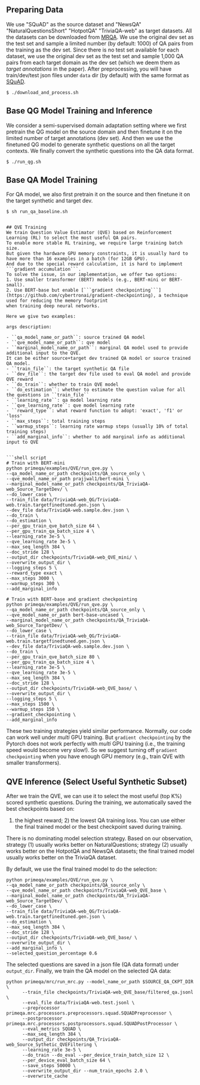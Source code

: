 ## Preparing Data
We use "SQuAD" as the source dataset and "NewsQA" "NaturalQuestionsShort" "HotpotQA" "TriviaQA-web" as target datasets. All the datasets can be downloaded from [MRQA](https://github.com/mrqa/MRQA-Shared-Task-2019). We use the original dev set as the test set and sample a limited number (by default: 1000) of QA pairs from the training as the dev set.
Since there is no test set available for each dataset, we use the original dev set as the test set and sample 1,000 QA pairs from each target domain as the dev set (which we deem them as *target annotations* in the paper).
After preprocessing, you will have train/dev/test json files under ```data``` dir (by default) with the same format as [SQuAD](https://rajpurkar.github.io/SQuAD-explorer/).
```shell script
$ ./download_and_process.sh
```

## Base QG Model Training and Inference
We consider a semi-supervised domain adaptation setting where we first pretrain the QG model on the source domain 
and then finetune it on the limited number of target annotations (dev set).
And then we use the finetuned QG model to generate synthetic questions on all the target contexts. 
We finally convert the synthetic questions into the QA data format. 
```shell script
$ ./run_qg.sh
```

## Base QA Model Training
For QA model, we also first pretrain it on the source and then finetune it on the target synthetic and target dev.
```shell script
$ sh run_qa_baseline.sh


## QVE Training
We train Question Value Estimator (QVE) based on Reinforcement Learning (RL) to select the most useful QA pairs. 
To enable more stable RL training, we require large training batch size. 
But given the hardware GPU memory constraints, it is usually hard to have more than 16 examples in a batch (for 12GB GPU).
And due to the special reward calculation, it is hard to implement ```gradient accumulation```. 
To solve the issue, in our implementation, we offer two options:
1. Use smaller transformer (BERT) models (e.g., BERT-mini or BERT-small).
2. Use BERT-base but enable [```gradient checkpointing```](https://github.com/cybertronai/gradient-checkpointing), a technique used for reducing the memory footprint
when training deep neural networks.

Here we give two examples:

args description: 

- ``qa_model_name_or_path``: source trained QA model
- ``qve_model_name_or_path``: qve model
- ``marginal_model_name_or_path``: marginal QA model used to provide additional input to the QVE. 
It can be either source+target dev trained QA model or source trained QA model.
- ``train_file``: the target synthetic QA file
- ``dev_file``: the target dev file used to eval QA model and provide QVE reward
- ``do_train``: whether to train QVE model
- ``do_estimation``: whether to estimate the question value for all the questions in ``train_file``
- ``learning_rate``: qa model learning rate
- ``qve_learning_rate``: qve model learning rate
- ``reward_type``: what reward function to adopt: 'exact', 'f1' or 'loss'
- ``max_steps``: total training steps
- ``warmup_steps``: learning rate warmup steps (usually 10% of total training steps)
- ``add_marginal_info``: whether to add marginal info as additional input to QVE


```shell script
# Train with BERT-mini
python primeqa/examples/QVE/run_qve.py \
--qa_model_name_or_path checkpoints/QA_source_only \
--qve_model_name_or_path prajjwal1/bert-mini \
--marginal_model_name_or_path checkpoints/QA_TriviaQA-web_Source_TargetDev/ \
--do_lower_case \
--train_file data/TriviaQA-web_QG/TriviaQA-web.train.targetfinedtuned.gen.json \
--dev_file data/TriviaQA-web.sample.dev.json \
--do_train \
--do_estimation \
--per_gpu_train_qve_batch_size 64 \
--per_gpu_train_qa_batch_size 4 \
--learning_rate 3e-5 \
--qve_learning_rate 3e-5 \
--max_seq_length 384 \
--doc_stride 128 \
--output_dir checkpoints/TriviaQA-web_QVE_mini/ \
--overwrite_output_dir \
--logging_steps 5 \
--reward_type exact \
--max_steps 3000 \
--warmup_steps 300 \
--add_marginal_info
```

```shell script
# Train with BERT-base and gradient checkpointing
python primeqa/examples/QVE/run_qve.py \
--qa_model_name_or_path checkpoints/QA_source_only \
--qve_model_name_or_path bert-base-uncased \
--marginal_model_name_or_path checkpoints/QA_TriviaQA-web_Source_TargetDev/ \
--do_lower_case \
--train_file data/TriviaQA-web_QG/TriviaQA-web.train.targetfinedtuned.gen.json \
--dev_file data/TriviaQA-web.sample.dev.json \
--do_train \
--per_gpu_train_qve_batch_size 80 \
--per_gpu_train_qa_batch_size 4 \
--learning_rate 3e-5 \
--qve_learning_rate 3e-5 \
--max_seq_length 384 \
--doc_stride 128 \
--output_dir checkpoints/TriviaQA-web_QVE_base/ \
--overwrite_output_dir \
--logging_steps 5 \
--max_steps 1500 \
--warmup_steps 150 \
--gradient_checkpointing \
--add_marginal_info 
```

These two training strategies yield similar performance. Normally, our code can work well under *multi* GPU training.
But ``gradient checkpointing`` by the Pytorch does not work perfectly with *multi* GPU training (i.e., the training speed would become very slow!).
So we suggest turning off ``gradient checkpointing`` when you have enough GPU memory (e.g., train QVE with smaller transformers).


## QVE Inference (Select Useful Synthetic Subset)
After we train the QVE, we can use it to select the most useful (top K%) scored synthetic questions.
During the training, we automatically saved the best checkpoints based on: 
1) the highest reward; 2) the lowest QA training loss. You can use either the final trained model 
or the best checkpoint saved during training.

There is no dominating model selection strategy. Based on our observation, 
strategy (1) usually works better on NaturalQuestions;
strategy (2) usually works better on the HotpotQA and NewsQA datasets; 
the final trained model usually works better on the TriviaQA dataset. 

By default, we use the final trained model to do the selection:
```shell script
python primeqa/examples/QVE/run_qve.py \
--qa_model_name_or_path checkpoints/QA_source_only \
--qve_model_name_or_path checkpoints/TriviaQA-web_QVE_base \
--marginal_model_name_or_path checkpoints/QA_TriviaQA-web_Source_TargetDev/ \
--do_lower_case \
--train_file data/TriviaQA-web_QG/TriviaQA-web.train.targetfinedtuned.gen.json \
--do_estimation \
--max_seq_length 384 \
--doc_stride 128 \
--output_dir checkpoints/TriviaQA-web_QVE_base/ \
--overwrite_output_dir \
--add_marginal_info \
--selected_question_percentage 0.6
```

The selected questions are saved in a json file (QA data format) under ``output_dir``. 
Finally, we train the QA model on the selected QA data:

```shell
python primeqa/mrc/run_mrc.py --model_name_or_path $SOURCE_QA_CKPT_DIR \
      --train_file checkpoints/TriviaQA-web_QVE_base/filtered_qa.jsonl \
      --eval_file data/TriviaQA-web.test.jsonl \
      --preprocessor primeqa.mrc.processors.preprocessors.squad.SQUADPreprocessor \
      --postprocessor primeqa.mrc.processors.postprocessors.squad.SQUADPostProcessor \
      --eval_metrics SQUAD \
      --max_seq_length 384 \
      --output_dir checkpoints/QA_TriviaQA-web_Source_Sythetic_QVEFiltering \
      --learning_rate 3e-5 \
      --do_train --do_eval --per_device_train_batch_size 12 \
      --per_device_eval_batch_size 64 \
      --save_steps 50000 \
      --overwrite_output_dir --num_train_epochs 2.0 \
      --overwrite_cache
```

